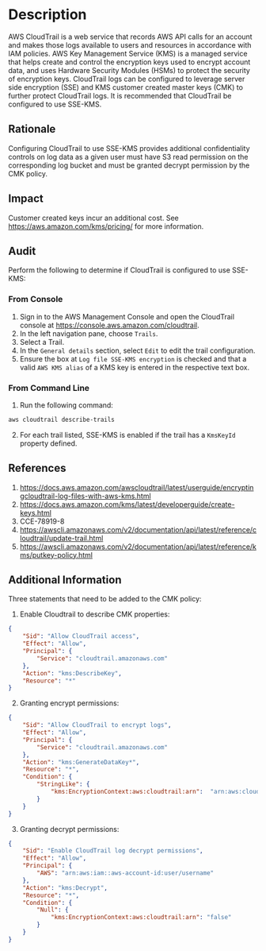 # Description

AWS CloudTrail is a web service that records AWS API calls for an account and makes those logs available to users and resources in accordance with IAM policies. AWS Key Management Service (KMS) is a managed service that helps create and control the encryption keys used to encrypt account data, and uses Hardware Security Modules (HSMs) to protect the security of encryption keys. CloudTrail logs can be configured to leverage server side encryption (SSE) and KMS customer created master keys (CMK) to further protect CloudTrail logs. It is recommended that CloudTrail be configured to use SSE-KMS.

## Rationale

Configuring CloudTrail to use SSE-KMS provides additional confidentiality controls on log data as a given user must have S3 read permission on the corresponding log bucket and must be granted decrypt permission by the CMK policy.

## Impact

Customer created keys incur an additional cost. See <https://aws.amazon.com/kms/pricing/> for more information.

## Audit

Perform the following to determine if CloudTrail is configured to use SSE-KMS:

### From Console

1. Sign in to the AWS Management Console and open the CloudTrail console at <https://console.aws.amazon.com/cloudtrail>.
2. In the left navigation pane, choose `Trails`.
3. Select a Trail.
4. In the `General details` section, select `Edit` to edit the trail configuration.
5. Ensure the box at `Log file SSE-KMS encryption` is checked and that a valid
`AWS KMS alias` of a KMS key is entered in the respective text box.

### From Command Line

1. Run the following command:

```sh
aws cloudtrail describe-trails
```

2. For each trail listed, SSE-KMS is enabled if the trail has a `KmsKeyId` property defined.

## References

1. <https://docs.aws.amazon.com/awscloudtrail/latest/userguide/encryptingcloudtrail-log-files-with-aws-kms.html>
2. <https://docs.aws.amazon.com/kms/latest/developerguide/create-keys.html>
3. CCE-78919-8
4. <https://awscli.amazonaws.com/v2/documentation/api/latest/reference/cloudtrail/update-trail.html>
5. <https://awscli.amazonaws.com/v2/documentation/api/latest/reference/kms/putkey-policy.html>

## Additional Information

Three statements that need to be added to the CMK policy:

1. Enable Cloudtrail to describe CMK properties:

```json
{ 
    "Sid": "Allow CloudTrail access", 
    "Effect": "Allow", 
    "Principal": { 
        "Service": "cloudtrail.amazonaws.com" 
    }, 
    "Action": "kms:DescribeKey", 
    "Resource": "*" 
}
```

2. Granting encrypt permissions:

```json
{ 
    "Sid": "Allow CloudTrail to encrypt logs", 
    "Effect": "Allow", 
    "Principal": { 
        "Service": "cloudtrail.amazonaws.com" 
    }, 
    "Action": "kms:GenerateDataKey*", 
    "Resource": "*", 
    "Condition": { 
        "StringLike": { 
            "kms:EncryptionContext:aws:cloudtrail:arn":  "arn:aws:cloudtrail:*:aws-account-id:trail/*" 
        } 
    }
}
```

3. Granting decrypt permissions:

```json
{ 
    "Sid": "Enable CloudTrail log decrypt permissions", 
    "Effect": "Allow", 
    "Principal": { 
        "AWS": "arn:aws:iam::aws-account-id:user/username" 
    }, 
    "Action": "kms:Decrypt", 
    "Resource": "*", 
    "Condition": { 
        "Null": { 
            "kms:EncryptionContext:aws:cloudtrail:arn": "false" 
        } 
    } 
}
```
